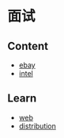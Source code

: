 # 面试
## Content
- [ebay](content/ebay.md)
- [intel](content/intel.md)

## Learn
- [web](learn/web.md)
- [distribution](learn/distribution.md)